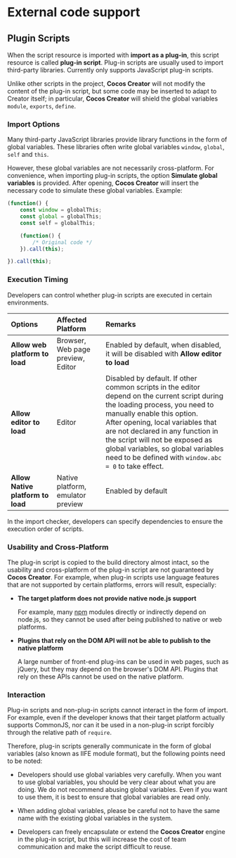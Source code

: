# External code support

## Plugin Scripts

When the script resource is imported with **import as a plug-in**, this script resource is called **plug-in script**. Plug-in scripts are usually used to import third-party libraries. Currently only supports JavaScript plug-in scripts.

Unlike other scripts in the project, **Cocos Creator** will not modify the content of the plug-in script, but some code may be inserted to adapt to Creator itself; in particular, **Cocos Creator** will shield the global variables `module`, `exports`, `define`.

### Import Options

Many third-party JavaScript libraries provide library functions in the form of global variables. These libraries often write global variables `window`, `global`, `self` and `this`.

However, these global variables are not necessarily cross-platform. For convenience, when importing plug-in scripts, the option **Simulate global variables** is provided. After opening, **Cocos Creator** will insert the necessary code to simulate these global variables. Example:

```js
(function() {
    const window = globalThis;
    const global = globalThis;
    const self = globalThis;

    (function() {
        /* Original code */
    }).call(this);

}).call(this);
```

### Execution Timing

Developers can control whether plug-in scripts are executed in certain environments.

| Options | Affected Platform | Remarks |
| :--------- | :---------- | :---------- |
| **Allow web platform to load** | Browser, Web page preview, Editor | Enabled by default, when disabled, it will be disabled with **Allow editor to load** |
| **Allow editor to load** | Editor | Disabled by default. If other common scripts in the editor depend on the current script during the loading process, you need to manually enable this option. <br>After opening, local variables that are not declared in any function in the script will not be exposed as global variables, so global variables need to be defined with `window.abc = 0` to take effect. |
| **Allow Native platform to load** | Native platform, emulator preview | Enabled by default |

In the import checker, developers can specify dependencies to ensure the execution order of scripts.

### Usability and Cross-Platform

The plug-in script is copied to the build directory almost intact, so the usability and cross-platform of the plug-in script are not guaranteed by **Cocos Creator**. For example, when plug-in scripts use language features that are not supported by certain platforms, errors will result, especially:

- **The target platform does not provide native node.js support**

  For example, many [npm](https://www.npmjs.com/) modules directly or indirectly depend on node.js, so they cannot be used after being published to native or web platforms.

- **Plugins that rely on the DOM API will not be able to publish to the native platform**

  A large number of front-end plug-ins can be used in web pages, such as jQuery, but they may depend on the browser's DOM API. Plugins that rely on these APIs cannot be used on the native platform.

### Interaction

Plug-in scripts and non-plug-in scripts cannot interact in the form of import. For example, even if the developer knows that their target platform actually supports CommonJS, nor can it be used in a non-plug-in script forcibly through the relative path of `require`.

Therefore, plug-in scripts generally communicate in the form of global variables (also known as IIFE module format), but the following points need to be noted:

- Developers should use global variables very carefully. When you want to use global variables, you should be very clear about what you are doing. We do not recommend abusing global variables. Even if you want to use them, it is best to ensure that global variables are read only.

- When adding global variables, please be careful not to have the same name with the existing global variables in the system.

- Developers can freely encapsulate or extend the **Cocos Creator** engine in the plug-in script, but this will increase the cost of team communication and make the script difficult to reuse.
